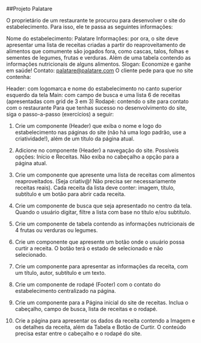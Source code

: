 ##Projeto Palatare

O proprietário de um restaurante te procurou para desenvolver o site do estabelecimento. Para isso, ele te passa as seguintes informações:

Nome do estabelecimento: Palatare
Informações: por ora, o site deve apresentar uma lista de receitas criadas a partir do reaproveitamento de alimentos que comumente são jogados fora, como cascas, talos, folhas e sementes de legumes, frutas e verduras. Além de uma tabela contendo as informações nutricionais de alguns alimentos.
Slogan: Economize e ganhe em saúde!
Contato: palatare@palatare.com
O cliente pede para que no site contenha:

Header: com logomarca e nome do estabelecimento no canto superior esquerdo da tela
Main: com campo de busca e uma lista 6 de receitas (apresentadas com grid de 3 em 3)
Rodapé: contendo o site para contato com o restaurante
Para que tenhas sucesso no desenvolvimento do site, siga o passo-a-passo (exercícios) a seguir:

1. Crie um componente (Header) que exiba o nome e logo do estabelecimento nas páginas do site (não há uma logo padrão, use a criatividade!), além de um título da página atual.

2. Adicione no componente (Header) a navegação do site. Possíveis opções: Início e Receitas. Não exiba no cabeçalho a opção para a página atual.

3. Crie um componente que apresente uma lista de receitas com alimentos reaproveitados. (Seja criativ@! Não precisa ser necessariamente receitas reais). Cada receita da lista deve conter: imagem, título, subtítulo e um botão para abrir cada receita.

4. Crie um componente de busca que seja apresentado no centro da tela. Quando o usuário digitar, filtre a lista com base no título e/ou subtítulo.

5. Crie um componente de tabela contendo as informações nutricionais de 4 frutas ou verduras ou legumes.

6. Crie um componente que apresente um botão onde o usuário possa curtir a receita. O botão terá o estado de selecionado e não selecionado.

7. Crie um componente para apresentar as informações da receita, com um título, autor, subtítulo e um texto.

8. Crie um componente de rodapé (Footer) com o contato do estabelecimento centralizado na página.

9. Crie um componente para a Página inicial do site de receitas. Inclua o cabeçalho, campo de busca, lista de receitas e o rodapé.

10. Crie a página para apresentar os dados da receita contendo a Imagem e os detalhes da receita, além da Tabela e Botão de Curtir.
O conteúdo precisa estar entre o cabeçalho e o rodapé do site.
